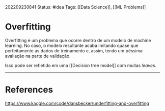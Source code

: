 202209230841
Status: #idea 
Tags: [[Data Science]], [[ML Problems]]

# Overfitting

Overfitting é um problema que ocorre dentro de um modelo de machine learning. No caso, o modelo resultante acaba imitando quase que perfeitamente as dados de treinamento e, assim, tendo um péssima avaliação na parte de validação. 

Isso pode ser refletido em uma [[Decision tree model]] com muitas *leaves*.

---
# References
https://www.kaggle.com/code/dansbecker/underfitting-and-overfitting